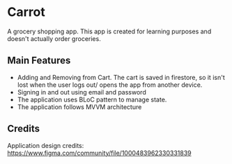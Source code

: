 # Carrot

A grocery shopping app. This app is created for learning purposes and doesn't actually order groceries.

## Main Features

- Adding and Removing from Cart. The cart is saved in firestore, so it isn't lost when the user logs out/ opens the app from another device.
- Signing in and out using email and password
- The application uses BLoC pattern to manage state.
- The application follows MVVM architecture

## Credits

Application design credits: https://www.figma.com/community/file/1000483962330331839

